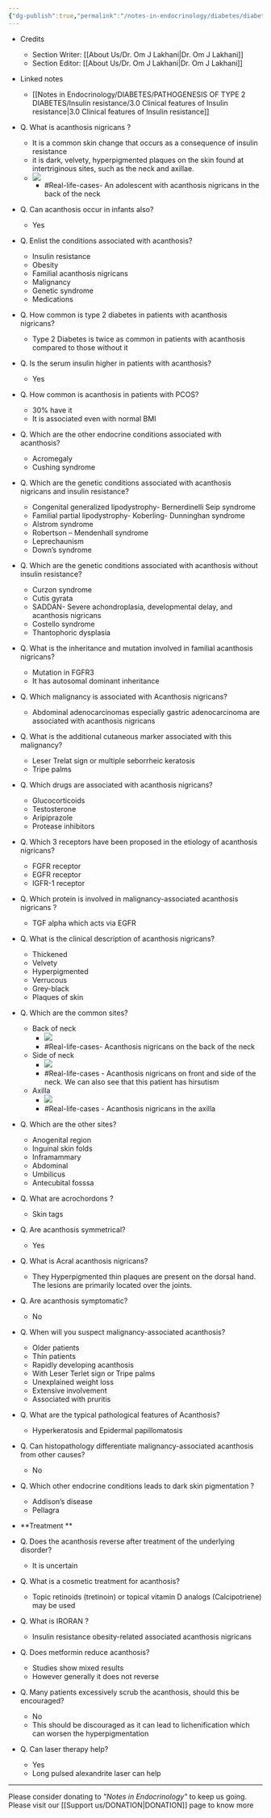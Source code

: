 ```yaml
---
{"dg-publish":true,"permalink":"/notes-in-endocrinology/diabetes/diabetes-and-dermatology/acanthosis-nigricans/"}
---
```


- Credits
    - Section Writer: [[About Us/Dr. Om J Lakhani\|Dr. Om J Lakhani]]
    - Section Editor: [[About Us/Dr. Om J Lakhani\|Dr. Om J Lakhani]]

- Linked notes
	- [[Notes in Endocrinology/DIABETES/PATHOGENESIS OF TYPE 2 DIABETES/Insulin resistance/3.0 Clinical features of Insulin resistance\|3.0 Clinical features of Insulin resistance]]


- Q. What is acanthosis nigricans ?
    - It is a common skin change that occurs as a consequence of insulin resistance
    - it is dark, velvety, hyperpigmented plaques on the skin found at intertriginous sites, such as the neck and axillae. 
    - ![](https://firebasestorage.googleapis.com/v0/b/firescript-577a2.appspot.com/o/imgs%2Fapp%2FMedical_learning%2FJiA0FMw98x.png?alt=media&token=d759c796-487a-4da9-b91a-7cd2430ae5de)
        - #Real-life-cases- An adolescent with acanthosis nigricans in the back of the neck


- Q. Can acanthosis occur in infants also?
    - Yes


- Q. Enlist the conditions associated with acanthosis?
    - Insulin resistance
    - Obesity
    - Familial acanthosis nigricans
    - Malignancy
    - Genetic syndrome
    - Medications


- Q. How common is type 2 diabetes in patients with acanthosis nigricans?
    - Type 2 Diabetes is twice as common in patients with acanthosis compared to those without it


- Q. Is the serum insulin higher in patients with acanthosis?
    - Yes


- Q. How common is acanthosis in patients with PCOS?
    - 30% have it
    - It is associated even with normal BMI


- Q. Which are the other endocrine conditions associated with acanthosis?
    - Acromegaly
    - Cushing syndrome


- Q. Which are the genetic conditions associated with acanthosis nigricans and insulin resistance?
    - Congenital generalized lipodystrophy- Bernerdinelli Seip syndrome
    - Familial partial lipodystrophy- Koberling- Dunninghan syndrome
    - Alstrom syndrome
    - Robertson – Mendenhall syndrome
    - Leprechaunism
    - Down’s syndrome


- Q. Which are the genetic conditions associated with acanthosis without insulin resistance?
    - Curzon syndrome
    - Cutis gyrata
    - SADDAN- Severe achondroplasia, developmental delay, and acanthosis nigricans
    - Costello syndrome
    - Thantophoric dysplasia


- Q. What is the inheritance and mutation involved in familial acanthosis nigricans?
    - Mutation in FGFR3
    - It has autosomal dominant inheritance


- Q. Which malignancy is associated with Acanthosis nigricans?
    - Abdominal adenocarcinomas especially gastric adenocarcinoma are associated with acanthosis nigricans


- Q. What is the additional cutaneous marker associated with this malignancy?
    - Leser Trelat sign or multiple seborrheic keratosis
    - Tripe palms


- Q. Which drugs are associated with acanthosis nigricans?
    - Glucocorticoids
    - Testosterone
    - Aripiprazole
    - Protease inhibitors


- Q. Which 3 receptors have been proposed in the etiology of acanthosis nigricans?
    - FGFR receptor
    - EGFR receptor
    - IGFR-1 receptor


- Q. Which protein is involved in malignancy-associated acanthosis nigricans ?
    - TGF alpha which acts via EGFR


- Q. What is the clinical description of acanthosis nigricans?
    - Thickened
    - Velvety
    - Hyperpigmented
    - Verrucous
    - Grey-black
    - Plaques of skin


- Q. Which are the common sites?
    - Back of neck
        - ![](https://firebasestorage.googleapis.com/v0/b/firescript-577a2.appspot.com/o/imgs%2Fapp%2FMedical_learning%2FZdcWlhAJLz.png?alt=media&token=2e0bae49-6f92-4080-a7cf-abca6a548b15)
        - #Real-life-cases- Acanthosis nigricans on the back of the neck
    - Side of neck
        - ![](https://firebasestorage.googleapis.com/v0/b/firescript-577a2.appspot.com/o/imgs%2Fapp%2FMedical_learning%2FfdkYdd3ptO.png?alt=media&token=7fa13506-57c2-4020-ae54-510949ca9767)
        - #Real-life-cases - Acanthosis nigricans on front and side of the neck. We can also see that this patient has hirsutism
    - Axilla
        - ![](https://firebasestorage.googleapis.com/v0/b/firescript-577a2.appspot.com/o/imgs%2Fapp%2FMedical_learning%2FjxgR1PRdyp.png?alt=media&token=a4c0ee0d-2f0d-4283-be41-f2d0a0dd0c71)
        - #Real-life-cases - Acanthosis nigricans in the axilla


- Q. Which are the other sites?
    - Anogenital region
    - Inguinal skin folds
    - Inframammary
    - Abdominal
    - Umbilicus
    - Antecubital fosssa


- Q. What are acrochordons ?
    - Skin tags


- Q. Are acanthosis symmetrical?
    - Yes


- Q. What is Acral acanthosis nigricans?
    - They Hyperpigmented thin plaques are present on the dorsal hand. The lesions are primarily located over the joints.


- Q. Are acanthosis symptomatic?
    - No


- Q. When will you suspect malignancy-associated acanthosis?
    - Older patients
    - Thin patients
    - Rapidly developing acanthosis
    - With Leser Terlet sign or Tripe palms
    - Unexplained weight loss
    - Extensive involvement
    - Associated with pruritis


- Q. What are the typical pathological features of Acanthosis?
    - Hyperkeratosis and Epidermal papillomatosis


- Q. Can histopathology differentiate malignancy-associated acanthosis from other causes?
    - No


- Q. Which other endocrine conditions leads to dark skin pigmentation ?
    - Addison’s disease
    - Pellagra


- **Treatment **
- Q. Does the acanthosis reverse after treatment of the underlying disorder?
    - It is uncertain


- Q. What is a cosmetic treatment for acanthosis?
    - Topic retinoids (tretinoin)  or topical vitamin D analogs (Calcipotriene) may be used


- Q. What is IRORAN ?
    - Insulin resistance obesity-related associated acanthosis nigricans


- Q. Does metformin reduce acanthosis?
    - Studies show mixed results
    - However generally it does not reverse 


- Q. Many patients excessively scrub the acanthosis, should this be encouraged?
    - No
    - This should be discouraged as it can lead to lichenification which can worsen the hyperpigmentation


- Q. Can laser therapy help?
    - Yes
    - Long pulsed alexandrite laser can help


----

Please consider donating to *"Notes in Endocrinology"* to keep us going. Please visit our [[Support us/DONATION\|DONATION]] page to know more